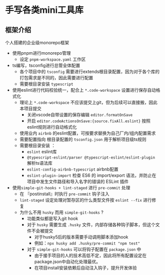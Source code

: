 # 手写各类mini工具库

## 框架介绍
个人搭建的企业级monorepo框架

- 使用pnpm进行monorepo管理
  - 设定 `pnpm-workspace.yaml` 工作区
- ts编写，tsconfig进行总管全体配置
  - 各个项目中的 `tsconfig` 需要进行extends根目录配置，因为对于各个库的打包需求是不同的，因此需要进行配置
  - 需要根目录安装 `typescript` 
- 使用eslint进行代码校验统一，配合上 `*.code-workspace` 设置进行保存自动格式化
  - 理论上 `*.code-workspace` 不应该提交上git，但为后续可以直接搬，因此本项目提交
    - 关闭vscode自带设置的保存编辑 `editor.formatOnSave`
    - 开启 `editor.codeActionsOnSave:{source.fixAll.eslint}` 按照eslint规则进行自动格式化
  - 使用业内 `airbnb` 的eslint配置，可按要求替换为自己厂内/组内配置需求
  - 需要配置指向 根目录配置的 `tsconfig.json` 用于解析项目级ts规则
  - 需要根目录安装 ：
    - `eslint` eslint库
    - `@typescript-eslint/parser @typescript-eslint/eslint-plugin` 解析ts语法库
    - `eslint-config-airbnb-typescript` airbnb配置
    - `eslint-plugin-import` 检查 ES6 的 import/export 语法，并防止在项目中发生文件路径和导入名字的错误的 ESLint 插件
- 使用`simple-git-hooks + lint-staged` 进行 `pre-commit` 处理
  - 在 『postinstall』时执行 `pre-commit` 钩子注入
  - `lint-staged` 设定处理对暂存区的什么类型文件按 `eslint --fix` 进行修复
  - 为什么不用 `husky` 而用 `simple-git-hooks` ?
    - 功能类似都是写入git hook
    - 对于 `husky` 需要生成 `.husky` 文件，内部存储各种钩子脚本，但这个文件不会被提交
      - 对于husky5后的版本需要手动调用脚本添加hook
      - 例如：`npx husky add .husky/pre-commit "npm test"`
    - 对于 `simple-git-hooks` 可以将钩子配置在 `package.json` 中
      - 由于接手项目的人的技术高低不定，因此将所有配置设定在package.json中自动化处理最优。
      - 在项目install安装依赖后自动注入钩子，提升开发体验
